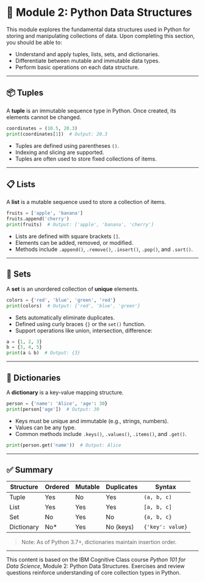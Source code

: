 # 🧠 Module 2: Python Data Structures

This module explores the fundamental data structures used in Python for storing and manipulating collections of data. Upon completing this section, you should be able to:

- Understand and apply tuples, lists, sets, and dictionaries.
- Differentiate between mutable and immutable data types.
- Perform basic operations on each data structure.

---

## 📦 Tuples

A **tuple** is an immutable sequence type in Python. Once created, its elements cannot be changed.

```python
coordinates = (10.5, 20.3)
print(coordinates[1])  # Output: 20.3
```

- Tuples are defined using parentheses `()`.
- Indexing and slicing are supported.
- Tuples are often used to store fixed collections of items.

---

## 📋 Lists

A **list** is a mutable sequence used to store a collection of items.

```python
fruits = ['apple', 'banana']
fruits.append('cherry')
print(fruits)  # Output: ['apple', 'banana', 'cherry']
```

- Lists are defined with square brackets `[]`.
- Elements can be added, removed, or modified.
- Methods include `.append()`, `.remove()`, `.insert()`, `.pop()`, and `.sort()`.

---

## 🔘 Sets

A **set** is an unordered collection of **unique** elements.

```python
colors = {'red', 'blue', 'green', 'red'}
print(colors)  # Output: {'red', 'blue', 'green'}
```

- Sets automatically eliminate duplicates.
- Defined using curly braces `{}` or the `set()` function.
- Support operations like union, intersection, difference:
  
```python
a = {1, 2, 3}
b = {3, 4, 5}
print(a & b)  # Output: {3}
```

---

## 🧾 Dictionaries

A **dictionary** is a key-value mapping structure.

```python
person = {'name': 'Alice', 'age': 30}
print(person['age'])  # Output: 30
```

- Keys must be unique and immutable (e.g., strings, numbers).
- Values can be any type.
- Common methods include `.keys()`, `.values()`, `.items()`, and `.get()`.

```python
print(person.get('name'))  # Output: Alice
```

---

## ✅ Summary

| Structure   | Ordered | Mutable | Duplicates | Syntax     |
|-------------|---------|---------|------------|------------|
| Tuple       | Yes     | No      | Yes        | `(a, b, c)`|
| List        | Yes     | Yes     | Yes        | `[a, b, c]`|
| Set         | No      | Yes     | No         | `{a, b, c}`|
| Dictionary  | No*     | Yes     | No (keys)  | `{'key': value}` |

> Note: As of Python 3.7+, dictionaries maintain insertion order.

---

This content is based on the IBM Cognitive Class course *Python 101 for Data Science*, Module 2: Python Data Structures. Exercises and review questions reinforce understanding of core collection types in Python.
